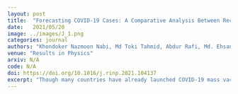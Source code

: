 ```yaml
---
layout: post
title:  "Forecasting COVID-19 Cases: A Comparative Analysis Between Recurrent and Convolutional Neural Networks"
date:   2021/05/20
image: ../images/J_1.png
categories: journal
authors: "Khondoker Nazmoon Nabi, Md Toki Tahmid, Abdur Rafi, Md. Ehsanul Kader, Md. Asif Haider"
venue: "Results in Physics"
arxiv: N/A
code: N/A
doi: https://doi.org/10.1016/j.rinp.2021.104137
excerpt: "Though many countries have already launched COVID-19 mass vaccination programs to control the disease outbreak quickly, numerous countries around worldwide are grappling with unprecedented surges of new COVID-19 cases due to a more contagious and deadly variant of coronavirus. As the number of new cases is skyrocketing, pandemic fatigue and public apathy towards different intervention strategies pose new challenges to government officials to combat the pandemic. Henceforth, it is indispensable for the government officials to understand the future dynamics of COVID-19 flawlessly to develop strategic preparedness and resilient response planning. In light of the above circumstances, probable future outbreak scenarios in Brazil, Russia, and the United kingdom have been sketched in this study with the help of four deep learning models: long short term memory (LSTM), gated recurrent unit (GRU), convolutional neural network (CNN) and multivariate convolutional neural network (MCNN). In our analysis, the CNN algorithm has outperformed other deep learning models in terms of validation accuracy and forecasting consistency. It is unearthed in our study that CNN can provide robust long-term forecasting results in time-series analysis due to its capability of essential features learning, distortion invariance, and temporal dependence learning. However, the prediction accuracy of the LSTM algorithm has been found to be poor as it tries to discover seasonality and periodic intervals from any time-series dataset, which were absent in our studied countries. Our study has highlighted the promising validation of using convolutional neural networks instead of recurrent neural networks when forecasting with very few features and less amount of historical data."
---
```

